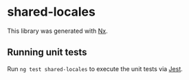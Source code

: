 # shared-locales

This library was generated with [Nx](https://nx.dev).

## Running unit tests

Run `ng test shared-locales` to execute the unit tests via [Jest](https://jestjs.io).

